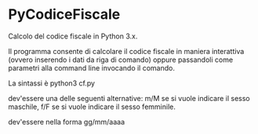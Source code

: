 PyCodiceFiscale
===============

Calcolo del codice fiscale in Python 3.x.

Il programma consente di calcolare il codice fiscale in maniera interattiva (ovvero inserendo i dati da riga di comando) oppure passandoli come parametri alla command line invocando il comando.

La sintassi è python3 cf.py <nome> <cognome> <sesso> <data> <comune>

<sesso> dev'essere una delle seguenti alternative: m/M se si vuole indicare il sesso maschile, f/F se si vuole indicare il sesso femminile.

<data> dev'essere nella forma gg/mm/aaaa

